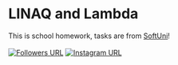 # LINAQ and Lambda
This is school homework, tasks are from <a href="https://softuni.bg/">SoftUni</a>!
<br><br>
[![Followers URL](https://img.shields.io/github/followers/cral-cactus?color=%2308d665&logo=Github&style=for-the-badge)](https://github.com/Cral-Cactus/)
[![Instagram URL](https://img.shields.io/static/v1?color=08d665&label=Instagram&logo=Instagram&logoColor=white&style=for-the-badge&message=follow)](https://www.instagram.com/cral_cactus)
